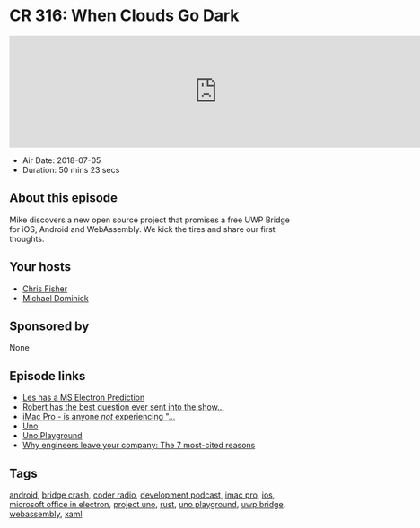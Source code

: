 # CR 316: When Clouds Go Dark

<iframe src="https://player.fireside.fm/v2/MLf2ZzhC+WUbIxfZX?theme=dark" width="740" height="200" frameborder="0" scrolling="no"></iframe>

* Air Date: 2018-07-05
* Duration: 50 mins 23 secs

## About this episode

Mike discovers a new open source project that promises a free UWP Bridge for iOS, Android and WebAssembly. We kick the tires and share our first thoughts.

## Your hosts
* [Chris Fisher](https://coder.show/hosts/chrislas)
* [Michael Dominick](https://coder.show/hosts/michael)

## Sponsored by

None



## Episode links

  * [Les has a MS Electron Prediction](https://pastebin.com/wzVB3Wb6 "Les has a MS Electron Prediction")
  * [Robert has the best question ever sent into the show...](https://pastebin.com/TxbXfuSZ "Robert has the best question ever sent into the show...")
  * [iMac Pro - is anyone *not* experiencing "…](https://discussions.apple.com/thread/8263763 "iMac Pro - is anyone *not* experiencing ")
  * [Uno](http://platform.uno/ "Uno")
  * [Uno Playground](http://platform.uno/Playground/index.html "Uno Playground")
  * [Why engineers leave your company: The 7 most-cited reasons](https://www.techrepublic.com/article/why-engineers-leave-your-company-the-7-most-cited-reasons/ "Why engineers leave your company: The 7 most-cited reasons")



## Tags

[android](https://coder.show/tags/android), [bridge crash](https://coder.show/tags/bridge%20crash), [coder radio](https://coder.show/tags/coder%20radio), [development podcast](https://coder.show/tags/development%20podcast), [imac pro](https://coder.show/tags/imac%20pro), [ios](https://coder.show/tags/ios), [microsoft office in electron](https://coder.show/tags/microsoft%20office%20in%20electron), [project uno](https://coder.show/tags/project%20uno), [rust](https://coder.show/tags/rust), [uno playground](https://coder.show/tags/uno%20playground), [uwp bridge](https://coder.show/tags/uwp%20bridge), [webassembly](https://coder.show/tags/webassembly), [xaml](https://coder.show/tags/xaml)